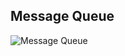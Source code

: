 ## Message Queue

![Message Queue](https://github.com/user-attachments/assets/dfc43f42-41f9-41fe-afc3-232d3ffd375c)
